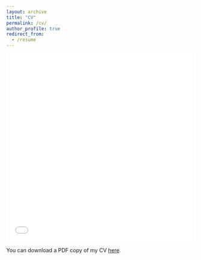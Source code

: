 ```yaml
---
layout: archive
title: "CV"
permalink: /cv/
author_profile: true
redirect_from:
  - /resume
---
```



<iframe src="/files/CV.pdf" width="100%" height="500" frameborder="no" border="0" marginwidth="0" marginheight="0"></iframe>

You can download a PDF copy of my CV [here](/files/CV.pdf).